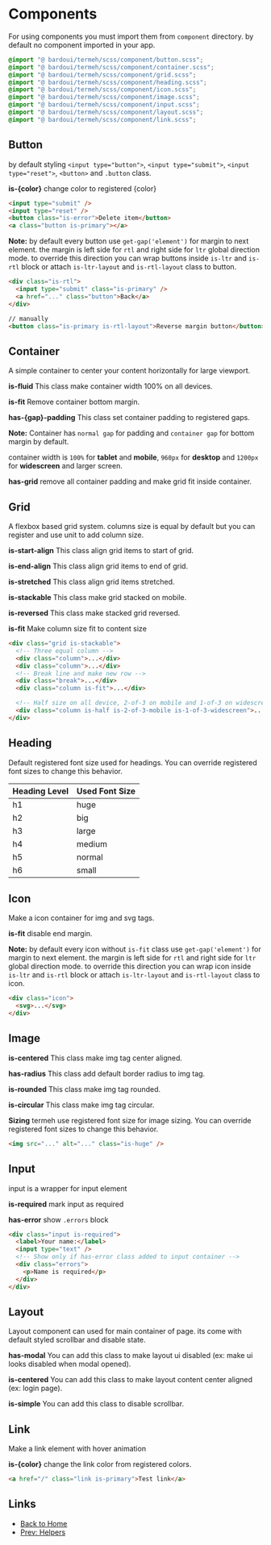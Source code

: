 # Components

For using components you must import them from `component` directory. by default no component imported in your app.

```scss
@import "@ bardoui/termeh/scss/component/button.scss";
@import "@ bardoui/termeh/scss/component/container.scss";
@import "@ bardoui/termeh/scss/component/grid.scss";
@import "@ bardoui/termeh/scss/component/heading.scss";
@import "@ bardoui/termeh/scss/component/icon.scss";
@import "@ bardoui/termeh/scss/component/image.scss";
@import "@ bardoui/termeh/scss/component/input.scss";
@import "@ bardoui/termeh/scss/component/layout.scss";
@import "@ bardoui/termeh/scss/component/link.scss";
```

## Button

by default styling `<input type="button">`, `<input type="submit">`, `<input type="reset">`, `<button>` and `.button` class.

**is-{color}** change color to registered {color}

```html
<input type="submit" />
<input type="reset" />
<button class="is-error">Delete item</button>
<a class="button is-primary"></a>
```

**Note:** by default every button use `get-gap('element')` for margin to next element. the margin is left side for `rtl` and right side for `ltr` global direction mode. to override this direction you can wrap buttons inside `is-ltr` and `is-rtl` block or attach `is-ltr-layout` and `is-rtl-layout` class to button.

```html
<div class="is-rtl">
  <input type="submit" class="is-primary" />
  <a href="..." class="button">Back</a>
</div>

// manually
<button class="is-primary is-rtl-layout">Reverse margin button</button>
```

## Container

A simple container to center your content horizontally for large viewport.

**is-fluid** This class make container width 100% on all devices.

**is-fit** Remove container bottom margin.

**has-{gap}-padding** This class set container padding to registered gaps.

**Note:** Container has `normal gap` for padding and `container gap` for bottom margin by default.

container width is `100%` for **tablet** and **mobile**, `960px` for **desktop** and `1200px` for **widescreen** and larger screen.

**has-grid** remove all container padding and make grid fit inside container.

## Grid

A flexbox based grid system. columns size is equal by default but you can register and use unit to add column size.

**is-start-align** This class align grid items to start of grid.

**is-end-align** This class align grid items to end of grid.

**is-stretched** This class align grid items stretched.

**is-stackable** This class make grid stacked on mobile.

**is-reversed** This class make stacked grid reversed.

**is-fit** Make column size fit to content size

```html
<div class="grid is-stackable">
  <!-- Three equal column -->
  <div class="column">...</div>
  <div class="column">...</div>
  <!-- Break line and make new row -->
  <div class="break">...</div>
  <div class="column is-fit">...</div>

  <!-- Half size on all device, 2-of-3 on mobile and 1-of-3 on widescreen or wider -->
  <div class="column is-half is-2-of-3-mobile is-1-of-3-widescreen">...</div>
</div>
```

## Heading

Default registered font size used for headings. You can override registered font sizes to change this behavior.

| Heading Level | Used Font Size |
| :------------ | :------------- |
| h1            | huge           |
| h2            | big            |
| h3            | large          |
| h4            | medium         |
| h5            | normal         |
| h6            | small          |

## Icon

Make a icon container for img and svg tags.

**is-fit** disable end margin.

**Note:** by default every icon without `is-fit` class use `get-gap('element')` for margin to next element. the margin is left side for `rtl` and right side for `ltr` global direction mode. to override this direction you can wrap icon inside `is-ltr` and `is-rtl` block or attach `is-ltr-layout` and `is-rtl-layout` class to icon.

```html
<div class="icon">
  <svg>...</svg>
</div>
```

## Image

**is-centered** This class make img tag center aligned.

**has-radius** This class add default border radius to img tag.

**is-rounded** This class make img tag rounded.

**is-circular** This class make img tag circular.

**Sizing** termeh use registered font size for image sizing. You can override registered font sizes to change this behavior.

```html
<img src="..." alt="..." class="is-huge" />
```

## Input

input is a wrapper for input element

**is-required** mark input as required

**has-error** show `.errors` block

```html
<div class="input is-required">
  <label>Your name:</label>
  <input type="text" />
  <!-- Show only if has-error class added to input container -->
  <div class="errors">
    <p>Name is required</p>
  </div>
</div>
```

## Layout

Layout component can used for main container of page. its come with default styled scrollbar and disable state.

**has-modal** You can add this class to make layout ui disabled (ex: make ui looks disabled when modal opened).

**is-centered** You can add this class to make layout content center aligned (ex: login page).

**is-simple** You can add this class to disable scrollbar.

## Link

Make a link element with hover animation

**is-{color}** change the link color from registered colors.

```html
<a href="/" class="link is-primary">Test link</a>
```

## Links

- [Back to Home](../README.md)
- [Prev: Helpers](./HELPER.md)
